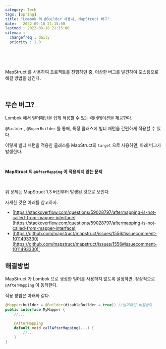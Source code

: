 ```yaml
---
category: Tech
tags: [Spring]
title: "Lombok 의 @Builder 사용시, MapStruct 버그"
date:   2022-09-18 21:15:00 
lastmod : 2022-09-18 21:15:00
sitemap :
  changefreq : daily
  priority : 1.0
---
```


<br/><br/>

MapStruct 를 사용하여 프로젝트를 진행하던 중, 이상한 버그를 발견하여 포스팅으로 해결 방법을 남긴다.

<br/>

## 무슨 버그?

Lombok 에서 빌더패턴을 쉽게 적용할 수 있는 애너테이션을 제공한다.

`@Builder` , `@SuperBuilder` 를 통해, 특정 클래스에 빌더 패턴을 간편하게 적용할 수 있다.

이렇게 빌더 패턴을 적용한 클래스를 MapStruct의 `target` 으로 사용하면, 아래 버그가 발생한다.

<br/>

**MapStruct 의 `@AfterMapping` 이 적용되지 않는 문제**

<br/>

위 문제는 MapStruct 1.3 버전부터 발생된 것으로 보인다.

자세한 것은 아래를 참고하자.

- [https://stackoverflow.com/questions/59028797/aftermapping-is-not-called-from-mapper-interface](https://stackoverflow.com/questions/59028797/aftermapping-is-not-called-from-mapper-interface)
- [https://github.com/mapstruct/mapstruct/issues/1556#issuecomment-1011493330](https://github.com/mapstruct/mapstruct/issues/1556#issuecomment-1011493330)`

## 해결방법

MapStruct 가 Lombok 으로 생성한 빌더를 사용하지 않도록 설정하면, 정상적으로 `@AfterMapping` 이 동작한다.

적용 방법은 아래와 같다.

```java
@Mapper(builder = @Builder(disableBuilder = true)) //빌더패턴 비활성화
public interface MyMapper {
	//...

	@AfterMapping
	default void callAfterMapping(...) {
		//...
	}
}
```